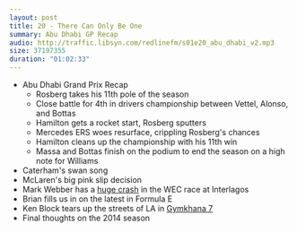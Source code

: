 ```yaml
---
layout: post
title: 20 - There Can Only Be One
summary: Abu Dhabi GP Recap
audio: http://traffic.libsyn.com/redlinefm/s01e20_abu_dhabi_v2.mp3
size: 37197355
duration: "01:02:33"
---
```


* Abu Dhabi Grand Prix Recap
  * Rosberg takes his 11th pole of the season
  * Close battle for 4th in drivers championship between Vettel, Alonso, and Bottas
  * Hamilton gets a rocket start, Rosberg sputters
  * Mercedes ERS woes resurface, crippling Rosberg's chances
  * Hamilton cleans up the championship with his 11th win
  * Massa and Bottas finish on the podium to end the season on a high note for Williams
* Caterham's swan song
* McLaren's big pink slip decision
* Mark Webber has a [huge crash](https://www.youtube.com/watch?v=IIcFTIlj70c) in the WEC race at Interlagos
* Brian fills us in on the latest in Formula E
* Ken Block tears up the streets of LA in [Gymkhana 7](https://www.youtube.com/watch?v=5qanlirrRWs)
* Final thoughts on the 2014 season

<!-- more -->

<audio src="http://traffic.libsyn.com/redlinefm/s01e20_abu_dhabi_v2.mp3" preload="none" />

[Download MP3](http://traffic.libsyn.com/redlinefm/s01e20_abu_dhabi_v2.mp3)

